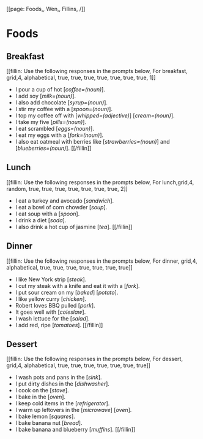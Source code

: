 [[page: Foods,, Wen,, Fillins, /]]

# Foods

## Breakfast
[[fillin: Use the following responses in the prompts below, For breakfast, grid,4, alphabetical, true, true, true, true, true, true, true, 1]]
- I pour a cup of hot [_coffee=(noun)_].
- I add soy [_milk=(noun)_].
- I also add chocolate [_syrup=(noun)_].
- I stir my coffee with a [_spoon=(noun)_].
- I top my coffee off with [_whipped=(adjective)_] [_cream=(noun)_].
- I take my five [_pills=(noun)_].
- I eat scrambled [_eggs=(noun)_].
- I eat my eggs with a [_fork=(noun)_].
- I also eat oatmeal with berries like [_strawberries=(noun)_] and [_blueberries=(noun)_].
[[/fillin]]

## Lunch
[[fillin: Use the following responses in the prompts below, For lunch,grid,4, random, true, true, true, true, true, true, true, 2]]
- I eat a turkey and avocado [_sandwich_].
- I eat a bowl of corn chowder [_soup_].
- I eat soup with a [_spoon_].
- I drink a diet [_soda_].
- I also drink a hot cup of jasmine [_tea_].
[[/fillin]]

## Dinner
[[fillin: Use the following responses in the prompts below, For dinner, grid,4, alphabetical, true, true, true, true, true, true, true]]
- I like New York strip [_steak_].
- I cut my steak with a knife and eat it with a [_fork_].
- I put sour cream on my [_baked_] [_potato_].
- I like yellow curry [_chicken_].
- Robert loves BBQ pulled [_pork_].
- It goes well with [_coleslaw_].
- I wash lettuce for the [_salad_].
- I add red, ripe [_tomatoes_].
[[/fillin]]

## Dessert
[[fillin: Use the following responses in the prompts below, For dessert, grid,4, alphabetical, true, true, true, true, true, true, true]]
- I wash pots and pans in the [_sink_].
- I put dirty dishes in the [_dishwasher_].
- I cook on the [_stove_].
- I bake in the [_oven_].
- I keep cold items in the [_refrigerator_].
- I warm up leftovers in the [_microwave_] [_oven_].
- I bake lemon [_squares_].
- I bake banana nut [_bread_].
- I bake banana and blueberry [_muffins_].
[[/fillin]]
